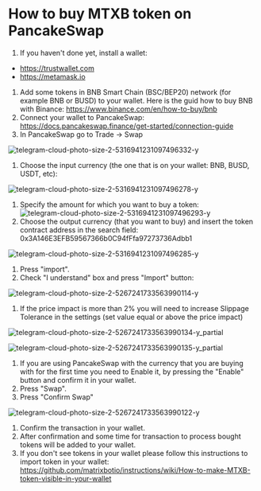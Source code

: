 # How to buy MTXB token on PancakeSwap

1. If you haven't done yet, install a wallet:

* https://trustwallet.com
* https://metamask.io

1. Add some tokens in BNB Smart Chain (BSC/BEP20) network (for example BNB or BUSD) to your wallet. Here is the guid how to buy BNB with Binance: https://www.binance.com/en/how-to-buy/bnb
2. Connect your wallet to PancakeSwap: https://docs.pancakeswap.finance/get-started/connection-guide
3. In PancakeSwap go to Trade -> Swap

![telegram-cloud-photo-size-2-5316941231097496332-y](https://user-images.githubusercontent.com/22348978/211078109-d2c316f0-2383-45dc-9250-e74a6d63d56f.jpg)

1. Choose the input currency (the one that is on your wallet: BNB, BUSD, USDT, etc):

![telegram-cloud-photo-size-2-5316941231097496278-y](https://user-images.githubusercontent.com/22348978/211069826-56832811-cc91-4f20-bf45-92b70670bdd6.jpg)

1. Specify the amount for which you want to buy a token: ![telegram-cloud-photo-size-2-5316941231097496293-y](https://user-images.githubusercontent.com/22348978/211071388-50e4f89e-2691-4da4-9559-6ce915ab673e.jpg)
2. Choose the output currency (that you want to buy) and insert the token contract address in the search field: 0x3A146E3EFB59567366b0C94fFfa97273736Adbb1

![telegram-cloud-photo-size-2-5316941231097496285-y](https://user-images.githubusercontent.com/22348978/211070653-9080d30e-922d-4d35-bbf4-f5ee264223fe.jpg)

1. Press "import".
2. Check "I understand" box and press "Import" button:

![telegram-cloud-photo-size-2-5267241733563990114-y](https://user-images.githubusercontent.com/22348978/208988459-8c165876-b6cd-4608-810a-7fb6c1eaba40.jpg)

1. If the price impact is more than 2% you will need to increase Slippage Tolerance in the settings (set value equal or above the price impact)

![telegram-cloud-photo-size-2-5267241733563990134-y\_partial](https://user-images.githubusercontent.com/22348978/208990338-e1b2455c-0679-4e99-a39a-d7c144ee0953.jpg)

![telegram-cloud-photo-size-2-5267241733563990135-y\_partial](https://user-images.githubusercontent.com/22348978/208990359-aa38a3d2-747b-4b59-ab03-a1fee7528c67.jpg)

1. If you are using PancakeSwap with the currency that you are buying with for the first time you need to Enable it, by pressing the "Enable" button and confirm it in your wallet.
2. Press "Swap".
3. Press "Confirm Swap"

![telegram-cloud-photo-size-2-5267241733563990122-y](https://user-images.githubusercontent.com/22348978/208990456-82f332b3-216f-44a6-8ce5-d54126b6b83a.jpg)

1. Confirm the transaction in your wallet.
2. After confirmation and some time for transaction to process bought tokens will be added to your wallet.
3. If you don't see tokens in your wallet please follow this instructions to import token in your wallet: https://github.com/matrixbotio/instructions/wiki/How-to-make-MTXB-token-visible-in-your-wallet
